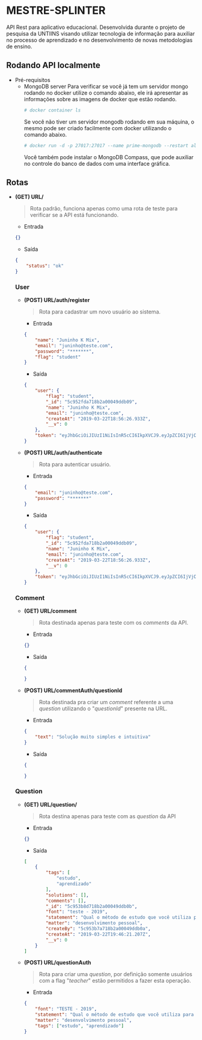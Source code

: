 # MESTRE-SPLINTER
API Rest para aplicativo educacional. Desenvolvida durante o projeto de pesquisa da UNTIINS visando utilizar tecnologia de informação para auxiliar no processo de aprendizado e no desenvolvimento de novas metodologias de ensino.

## Rodando API localmente
+ Pré-requisitos
    - MongoDB server
        Para verificar se você já tem um servidor mongo rodando no docker utilize o comando abaixo, ele irá apresentar as informações sobre as imagens de docker que estão rodando.
        ```sh
        # docker container ls
        ```
        Se você não tiver um servidor mongodb rodando em sua máquina, o mesmo pode ser criado facilmente com docker utilizando o comando abaixo.
        ```sh
        # docker run -d -p 27017:27017 --name prime-mongodb --restart always mongo
        ```
        Você também pode instalar o MongoDB Compass, que pode auxiliar no controle do banco de dados com uma interface gráfica.

## Rotas

+ **(GET) URL/**
    > Rota padrão, funciona apenas como uma rota de teste para verificar se a API está funcionando.
    - Entrada
    ```json
    {}
    ```
    - Saída
    ```json
    {
        "status": "ok"
    }
    ```

    ### **User**
    + **(POST) URL/auth/register**
        > Rota para cadastrar um novo usuário ao sistema.
        - Entrada
        ```json
        {
            "name": "Juninho K Mix",
            "email": "juninho@teste.com",
            "password": "*******",
            "flag": "student"
        }
        ```
        - Saída
        ```json
        {
            "user": {
                "flag": "student",
                "_id": "5c952fda718b2a00049ddb09",
                "name": "Juninho K Mix",
                "email": "juninho@teste.com",
                "createAt": "2019-03-22T18:56:26.933Z",
                "__v": 0
            },
            "token": "eyJhbGciOiJIUzI1NiIsInR5cCI6IkpXVCJ9.eyJpZCI6IjVjOTUyZmRhNzE4YjJhMDAwNDlkZGIwOSIsImlhdCI6MTU1MzI4MDk4NywiZXhwIjoxNTUzMzY3Mzg3fQ.DvycNODB0I-IWNpz6JJ5LvEYiRCdc_dt7tTNwq2mX1Q"
        }
        ```

    + **(POST) URL/auth/authenticate**
        > Rota para autenticar usuário.
        - Entrada
        ```json
        {
            "email": "juninho@teste.com",
            "password": "*******"
        }
        ```
        - Saída
        ```json
        {
            "user": {
                "flag": "student",
                "_id": "5c952fda718b2a00049ddb09",
                "name": "Juninho K Mix",
                "email": "juninho@teste.com",
                "createAt": "2019-03-22T18:56:26.933Z",
                "__v": 0
            },
            "token": "eyJhbGciOiJIUzI1NiIsInR5cCI6IkpXVCJ9.eyJpZCI6IjVjOTUyZmRhNzE4YjJhMDAwNDlkZGIwOSIsImlhdCI6MTU1MzI4MTc2OCwiZXhwIjoxNTUzMzY4MTY4fQ.xaKsqrhX7pJKsER-eTmQwzxIxRXWbLR8wno_mjMW2zs"
        }
        ```
    
    ### **Comment**
    + **(GET) URL/comment**
        > Rota destinada apenas para teste com os *comments* da API.
        - Entrada
        ```json
        {}
        ```
        - Saída
        ```json
        {

        }
        ```
    
    + **(POST) URL/commentAuth/questionId**
        > Rota destinada pra criar um *comment* referente a uma *question* utilizando o "*questionId*" presente na URL.
        - Entrada
        ```json
        {
            "text": "Solução muito simples e intuitiva"
        }
        ```
        - Saída
        ```json
        {

        }
        ```
    
    ### **Question**
    + **(GET) URL/question/**
        > Rota destina apenas para teste com as *question* da API
        - Entrada
        ```json
        {}
        ```
        - Saída
        ```json
        [
            {
                "tags": [
                    "estudo",
                    "aprendizado"
                ],
                "solutions": [],
                "comments": [],
                "_id": "5c953b8d718b2a00049ddb0b",
                "font": "teste - 2019",
                "statement": "Qual o método de estudo que você utiliza para conseguir maior eficiência de aprendizado?",
                "matter": "desenvolvimento pessoal",
                "createBy": "5c953b7a718b2a00049ddb0a",
                "createAt": "2019-03-22T19:46:21.207Z",
                "__v": 0
            }
        ]
        ```
    
    + **(POST) URL/questionAuth**
        > Rota para criar uma *question*, por definição somente usuários com a flag "*teacher*" estão permitidos a fazer esta operação.
        - Entrada
        ```json
        {
            "font": "TESTE - 2019",
            "statement": "Qual o método de estudo que você utiliza para conseguir maior eficiência de aprendizado?",
            "matter": "desenvolvimento pessoal",
            "tags": ["estudo", "aprendizado"]
        }
        ```